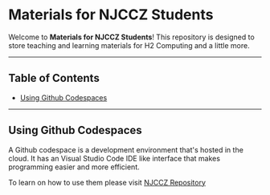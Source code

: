 # Materials for NJCCZ Students

Welcome to **Materials for NJCCZ Students**! This repository is designed to store teaching and learning materials for H2 Computing and a little more. 

---

## Table of Contents

- [Using Github Codespaces](#using-github-codespaces)

---

## Using Github Codespaces 
A Github codespace is a development environment that's hosted in the cloud. It has an Visual Studio Code IDE like interface that makes programming easier and more efficient. 

To learn on how to use them please visit [NJCCZ Repository](https://github.com/beertino/NJCCZ)